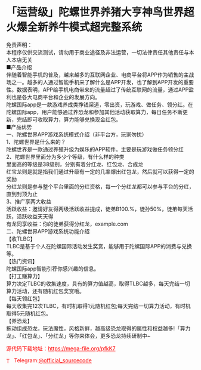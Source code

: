 # 「运营级」陀螺世界养猪大亨神鸟世界超火爆全新养牛模式超完整系统

免责声明：<br>本程序仅供交流测试，请勿用于商业途径及非法运营，一切法律责任其他责任与本人本店无关<br>■产品介绍<br>伴随着智能手机的普及，越来越多的互联网企业、电商平台将APP作为销售的主战场之一。越多的人通过智能手机来了解什么是APP开发，也了解到APP开发的重要性。数据表明，APP给手机电商带来的流量超过了传统互联网的流量，通过APP盈利也是各大电商平台和企业的发展方向。<br>陀螺国际app是一款游戏养成类挣钱渠道，零出资，玩游戏、做任务、领分红。在陀螺国际app，用户能够通过养恐龙和参加其他活动获取算力，每日任务不断更新，完结即可收取算力，算力能够兑换现金红包。<br>■产品优势<br>一、陀螺世界APP游戏系统模式介绍（非平台方，玩家勿扰）<br>1、陀螺世界是什么来的？<br>陀螺世界是一款通过养殖升级为娱乐的APP软件。主要是玩游戏做任务领分红<br>2、陀螺世界里面分为多少个等级，有什么样的种类<br>里面高的等级是38级别，分别有着分红龙、红包龙、合成龙<br>红宝龙则是就是指我们通过升级有一定的几率爆出红包龙，然后就可以获得一定的奖励<br>分红龙则是参与整个平台里面的分红资格，每一个分红龙都可以参与平台的分红，直到封顶为止<br>3、推广享两大收益<br>活跃收益：邀请好友得两级活跃收益提成，徒弟B100.%，徒孙50%，徒弟每天活跃，活跃收益天天得<br>有龙同享收益：你的徒弟获得分红龙，example.com<br>二、陀螺世界APP游戏系统功能介绍<br>【收TLBC】<br>TLBC是基于个人在陀螺国际活动发生奖赏，能够用于陀螺国际APP的消费与兑换等。<br>【热门资讯】<br>陀螺国际app智能引荐你感兴趣的信息。<br>【打工赚算力】<br>算力决定TLBC的收集速度，具有的算力值越高，取得TLBC越多，每天完结一切算力活动，还有随机红包奖赏哦。<br>【每天领红包】<br>每天收集完12次TLBC，有时机取得1元随机红包;每天完结一切算力活动，有时机取得5元随机红包。<br>【养恐龙】<br>拖动组成恐龙，玩法魔性，风格新鲜，越高级恐龙取得的属性和权益越多!「算力龙」、「红包龙」、「分红龙」等你来体会，更多恐龙持续研制中~<br>


<p style="color: red;">源代码下载地址：<a href="https://mega-file.org/pfkK7" style="color: red;">https://mega-file.org/pfkK7</a></p><p style="color: red;"><img src="https://cdn-icons-png.flaticon.com/512/2111/2111646.png" alt="Telegram Icon" style="width: 16px; vertical-align: middle; margin-right: 5px;">Telegram:<a href="https://t.me/official_sourcecode" style="color: red;">@official_sourcecode</a></p>